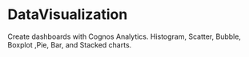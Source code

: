 # DataVisualization
Create dashboards with Cognos Analytics.  Histogram, Scatter, Bubble, Boxplot ,Pie, Bar, and Stacked charts.
